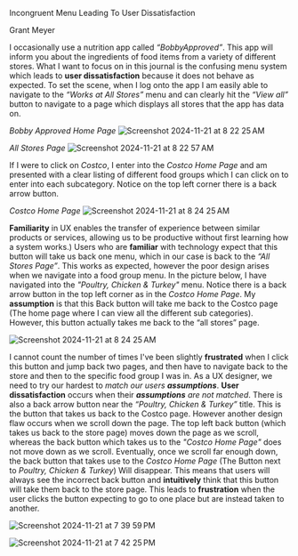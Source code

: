 Incongruent Menu Leading To User Dissatisfaction

Grant Meyer 

  I occasionally use a nutrition app called *“BobbyApproved”*. This app will inform you about the ingredients of food items from a variety of different stores. What I want to focus on in this journal is the confusing menu system which leads to **user dissatisfaction** because it does not behave as expected. To set the scene, when I log onto the app I am easily able to navigate to the *“Works at All Stores”* menu and can clearly hit the *“View all”* button to navigate to a page which displays all stores that the app has data on. 
  
*Bobby Approved Home Page*
![Screenshot 2024-11-21 at 8 22 25 AM](https://github.com/user-attachments/assets/3f65b5c9-abcc-4baf-8c08-2ad0b8ab705a)

*All Stores Page*
![Screenshot 2024-11-21 at 8 22 57 AM](https://github.com/user-attachments/assets/430450dc-5f49-47a7-bcc1-4b7a05c1cadf)


If I were to click on *Costco*, I enter into the *Costco Home Page* and am presented with a clear listing of different food groups which I can click on to enter into each subcategory. Notice on the top left corner there is a back arrow button. 

*Costco Home Page*
![Screenshot 2024-11-21 at 8 24 25 AM](https://github.com/user-attachments/assets/dc881d20-2445-4a18-a00f-e25cca66c8ba)

**Familiarity** in UX enables the transfer of experience between similar products or services, allowing us to be productive without first learning how a system works.) Users who are **familiar** with technology expect that this button will take us back one menu, which in our case is back to the *“All Stores Page”*. This works as expected, however the poor design arises when we navigate into a food group menu. In the picture below, I have navigated into the *"Poultry, Chicken & Turkey"* menu. 
Notice there is a back arrow button in the top left corner as in the *Costco Home Page*. My **assumption** is that this Back button will take me back to the Costco page (The home page where I can view all the different sub categories). However, this button actually takes me back to the “all stores” page. 

![Screenshot 2024-11-21 at 8 24 25 AM](https://github.com/user-attachments/assets/f7067611-d5c2-4caf-9ec2-8aa159734bab)

I cannot count the number of times I've been slightly **frustrated** when I click this button and jump back two pages, and then have to navigate back to the store and then to the specific food group I was in. As a UX designer, we need to try our hardest to *match our users **assumptions***. **User dissatisfaction** occurs when their ***assumptions** are not matched*. There is also a back arrow button near the *“Poultry, Chicken & Turkey”* title. This is the button that takes us back to the Costco page. However another design flaw occurs when we scroll down the page. The top left back button (which takes us back to the store page) moves down the page as we scroll, whereas the back button which takes us to the *"Costco Home Page"* does not move down as we scroll. Eventually, once we scroll far enough down, the back button that takes use to the *Costco Home Page* (The Button next to *Poultry, Chicken & Turkey*) Will disappear. This means that users will always see the incorrect back button and **intuitively** think that this button will take them back to the store page. This leads to **frustration** when the user clicks the button expecting to go to one place but are instead taken to another. 

![Screenshot 2024-11-21 at 7 39 59 PM](https://github.com/user-attachments/assets/449ab760-bc0f-4c0d-ad53-a0c1d2767193)

![Screenshot 2024-11-21 at 7 42 25 PM](https://github.com/user-attachments/assets/4400439a-ee2e-4b3a-8bdf-168808b134fe)

